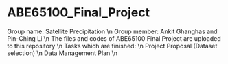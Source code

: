# ABE65100_Final_Project
Group name: Satellite Precipitation \n
Group member: Ankit Ghanghas and Pin-Ching Li \n
The files and codes of ABE65100 Final Project are uploaded to this repository \n
Tasks which are finished: \n 
Project Proposal (Dataset selection) \n
Data Management Plan \n
